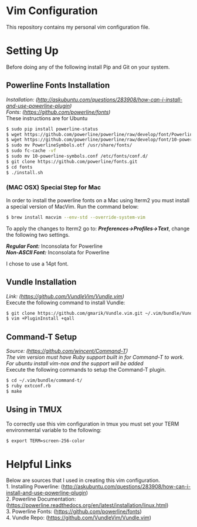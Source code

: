 # Vim Configuration
This repository contains my personal vim configuration file.  

# Setting Up
Before doing any of the following install Pip and Git on your system.  

## Powerline Fonts Installation
*Installation: (http://askubuntu.com/questions/283908/how-can-i-install-and-use-powerline-plugin)*  
*Fonts: (https://github.com/powerline/fonts)*  
These instructions are for Ubuntu  

```sh
$ sudo pip install powerline-status
$ wget https://github.com/powerline/powerline/raw/develop/font/PowerlineSymbols.otf
$ wget https://github.com/powerline/powerline/raw/develop/font/10-powerline-symbols.conf
$ sudo mv PowerlineSymbols.otf /usr/share/fonts/ 
$ sudo fc-cache -vf
$ sudo mv 10-powerline-symbols.conf /etc/fonts/conf.d/
$ git clone https://github.com/powerline/fonts.git
$ cd fonts
$ ./install.sh
```

### (MAC OSX) Special Step for Mac
In order to install the powerline fonts on a Mac using Iterm2 you must install a special version of MacVim.  Run the command below:  

```sh
$ brew install macvim --env-std --override-system-vim
```  

To apply the changes to Iterm2 go to: ***Preferences->Profiles->Text***, change the following two settings.  

***Regular Font:*** Inconsolata for Powerline  
***Non-ASCII Font:*** Inconsolata for Powerline  

I chose to use a 14pt font.

## Vundle Installation
*Link: (https://github.com/VundleVim/Vundle.vim)*  
Execute the following command to install Vundle:  

```sh
$ git clone https://github.com/gmarik/Vundle.vim.git ~/.vim/bundle/Vundle.vim
$ vim +PluginInstall +qall
```

## Command-T Setup
*Source: (https://github.com/wincent/Command-T)*  
*The vim version must have Ruby support built in for Command-T to work. For ubuntu install vim-nox and the support will be added*  
Execute the following commands to setup the Command-T plugin.  

```sh
$ cd ~/.vim/bundle/command-t/
$ ruby extconf.rb
$ make
```

## Using in TMUX
To correctly use this vim configuration in tmux you must set your TERM environmental variable to the following:  
```sh
$ export TERM=screen-256-color
```

# Helpful Links
Below are sources that I used in creating this vim configuration.  
    1. Installing Powerline: (http://askubuntu.com/questions/283908/how-can-i-install-and-use-powerline-plugin)  
    2. Powerline Documentation: (https://powerline.readthedocs.org/en/latest/installation/linux.html)  
    3. Powerline Fonts: (https://github.com/powerline/fonts)  
    4. Vundle Repo: (https://github.com/VundleVim/Vundle.vim)  
